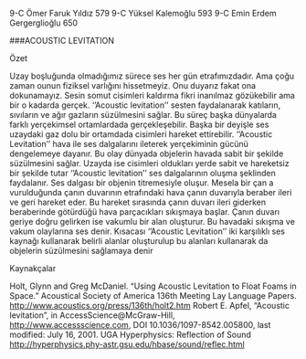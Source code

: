 9-C Ömer Faruk Yıldız 579 
9-C Yüksel Kalemoğlu 593 
9-C Emin Erdem Gergerglioğlu 650

###ACOUSTIC LEVITATION

Özet

Uzay boşluğunda olmadığımız sürece ses her gün etrafımızdadır. Ama çoğu zaman ounun fiziksel varlığını hissetmeyiz. Onu duyarız fakat ona dokunamayız. 
Sesin somut cisimleri kaldırma fikri inanılmaz gözükebilir ama bir o kadarda gerçek. ‘’Acoustic levitation’’ sesten faydalanarak katıların, sıvıların ve ağır gazların süzülmesini sağlar. Bu süreç başka dünyalarda farklı yerçekimsel ortamlardada gerçekleşebilir. Başka bir deyişle ses uzaydaki gaz dolu bir ortamdada cisimleri hareket ettirebilir. 
‘’Acoustic Levitation’’ hava ile ses dalgalarını ileterek yerçekiminin gücünü dengelemeye dayanır. Bu olay dünyada objelerin havada sabit bir şekilde süzülmesini sağlar. Uzayda ise cisimleri oldukları yerde sabit ve hareketsiz bir şekilde tutar 
‘’Acoustic levitation’’ ses dalgalarının oluşma şeklinden faydalanır. Ses dalgası bir objenin titremesiyle oluşur. Mesela bir çan a vurulduğunda çanın duvarının etrafındaki hava çanın duvarıyla beraber ileri ve geri hareket eder. Bu hareket sırasında çanın duvarı ileri giderken beraberinde götürdüğü hava parçacıkları sıkışmaya başlar. Çanın duvarı geriye doğru gelirken ise vakumlu bir alan oluşturur. Bu havadaki sıkışma ve vakum olaylarına ses denir. Kısacası ‘’Acoustic Levitation’’ iki karşılıklı ses kaynağı kullanarak belirli alanlar oluşturulup bu alanları kullanarak da objelerin süzülmesini sağlamaya denir

Kaynakçalar

Holt, Glynn and Greg McDaniel. “Using Acoustic Levitation to Float Foams in Space.” Acoustical Society of America 136th Meeting Lay Language Papers. http://www.acoustics.org/press/136th/holt2.htm
Robert E. Apfel, “Acoustic levitation”, in AccessScience@McGraw-Hill, http://www.accessscience.com, DOI 10.1036/1097-8542.005800, last modified: July 16, 2001. 
UGA Hyperphysics: Reflection of Sound http://hyperphysics.phy-astr.gsu.edu/hbase/sound/reflec.html
